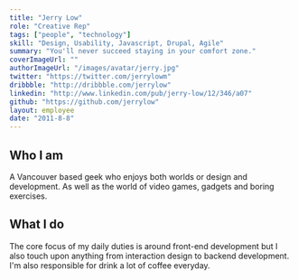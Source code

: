 ```yaml
---
title: "Jerry Low"
role: "Creative Rep"
tags: ["people", "technology"]
skill: "Design, Usability, Javascript, Drupal, Agile"
summary: "You'll never succeed staying in your comfort zone."
coverImageUrl: ""
authorImageUrl: "/images/avatar/jerry.jpg"
twitter: "https://twitter.com/jerrylowm"
dribbble: "http://dribbble.com/jerrylow"
linkedin: "http://www.linkedin.com/pub/jerry-low/12/346/a07"
github: "https://github.com/jerrylow"
layout: employee
date: "2011-8-8"
---
```


## Who I am

A Vancouver based geek who enjoys both worlds or design and development. As well as the world of video games, gadgets and boring exercises.

## What I do

 The core focus of my daily duties is around front-end development but I also touch upon anything from interaction design to backend development. I'm also responsible for drink a lot of coffee everyday.
